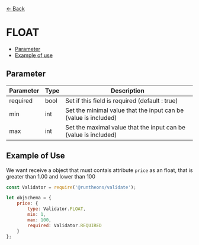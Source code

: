 [<- Back](https://github.com/Runtheons/runtheons-validate#type)

# FLOAT

- [Parameter](https://github.com/Runtheons/runtheons-validate/blob/master/doc/float.md#parameter)
- [Example of use](https://github.com/Runtheons/runtheons-validate/blob/master/doc/float.md#example-of-use)

## Parameter

| Parameter | Type | Description                                                     |
| --------- | ---- | --------------------------------------------------------------- |
| required  | bool | Set if this field is required (default : true)                  |
| min       | int  | Set the minimal value that the input can be (value is included) |
| max       | int  | Set the maximal value that the input can be (value is included) |

## Example of Use

We want receive a object that must contais attribute `price` as an float, that is greater than 1.00 and lower than 100

```javascript
const Validator = require('@runtheons/validate');

let objSchema = {
	price: {
		type: Validator.FLOAT,
		min: 1,
		max: 100,
		required: Validator.REQUIRED
	}
};
```
